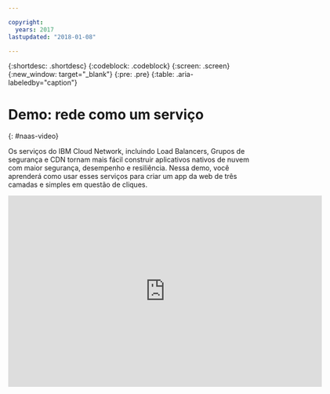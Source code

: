 ```yaml
---

copyright:
  years: 2017
lastupdated: "2018-01-08"

---
```


{:shortdesc: .shortdesc}
{:codeblock: .codeblock}
{:screen: .screen}
{:new_window: target="_blank"}
{:pre: .pre}
{:table: .aria-labeledby="caption"}

# Demo: rede como um serviço
{: #naas-video}

Os serviços do IBM Cloud Network, incluindo Load Balancers, Grupos de segurança e CDN tornam mais fácil construir aplicativos nativos de nuvem com maior segurança, desempenho e resiliência. Nessa demo, você aprenderá como usar esses serviços para criar um app da web de três camadas e simples em questão de cliques.

<p>
  <div class="embed-responsive embed-responsive-16by9">
    <iframe class="embed-responsive-item" id="youtubeplayer" type="text/html" width="640" height="390" src="https://www.youtube.com/embed/LRvNCXvtkX0?rel=0" frameborder="0" webkitallowfullscreen mozallowfullscreen allowfullscreen> </iframe>
  </div>
</p>
